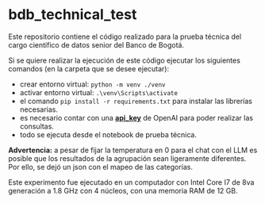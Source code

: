 # bdb_technical_test
Este repositorio contiene el código realizado para la prueba técnica del cargo científico de datos senior del Banco de Bogotá.

Si se quiere realizar la ejecución de este código ejecutar los siguientes comandos (en la carpeta que se desee ejecutar):
* crear entorno virtual: `python -m venv ./venv`
* activar entorno virtual: `.\venv\Scripts\activate`
* el comando `pip install -r requirements.txt` para instalar las librerías necesarias.
* es necesario contar con una [**api_key**](https://platform.openai.com/api-keys) de OpenAI para poder realizar las consultas.
* todo se ejecuta desde el notebook de prueba técnica.

**Advertencia:** a pesar de fijar la temperatura en 0 para el chat con el LLM es posible que los resultados de la agrupación sean ligeramente diferentes. Por ello, se dejó un json con el mapeo de las categorías.

Este experimento fue ejecutado en un computador con Intel Core I7 de 8va generación a 1.8 GHz con 4 núcleos, con una memoria RAM de 12 GB.
